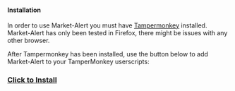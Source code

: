 #### Installation
In order to use Market-Alert you must have [Tampermonkey](https://www.tampermonkey.net/) installed.
Market-Alert has only been tested in Firefox, there might be issues with any other browser.

After Tampermonkey has been installed, use the button below to add Market-Alert to your TamperMonkey userscripts:
### [Click to Install](https://raw.githubusercontent.com/Shikster/Market-Alert/main/Market%20Alert.js)
